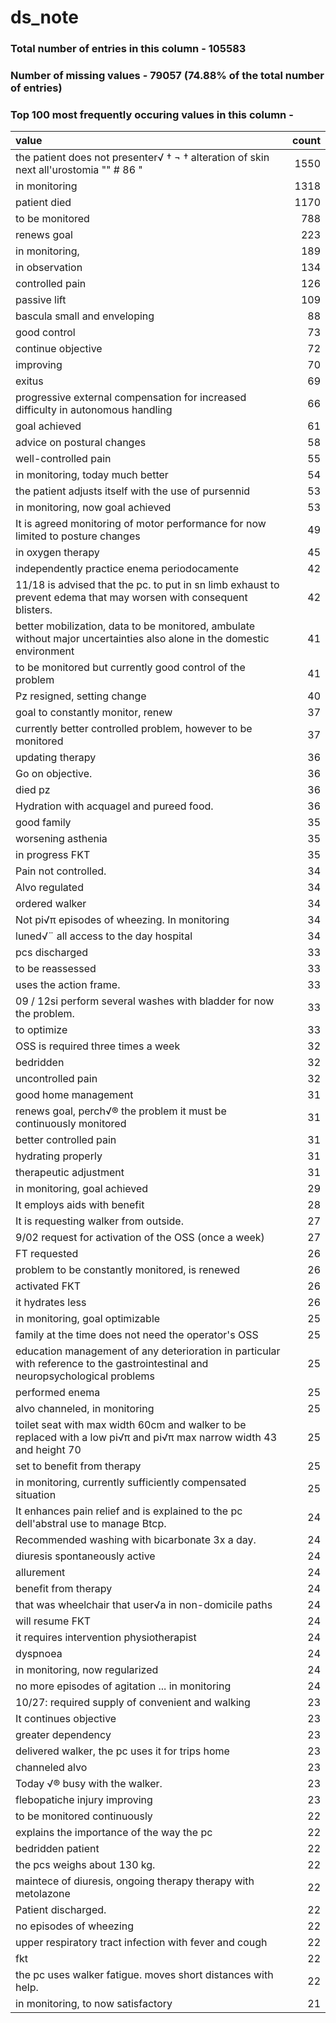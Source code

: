 
# ds_note

### Total number of entries in this column - 105583

### Number of missing values - 79057 (74.88% of the total number of entries)

### Top 100 most frequently occuring values in this column -

| value                                                                                                                          |   count |
|:-------------------------------------------------------------------------------------------------------------------------------|--------:|
| the patient does not presenter√ † ¬ † alteration of skin next all'urostomia "" # 86 "                                          |    1550 |
| in monitoring                                                                                                                  |    1318 |
| patient died                                                                                                                   |    1170 |
| to be monitored                                                                                                                |     788 |
| renews goal                                                                                                                    |     223 |
| in monitoring,                                                                                                                 |     189 |
| in observation                                                                                                                 |     134 |
| controlled pain                                                                                                                |     126 |
| passive lift                                                                                                                   |     109 |
| bascula small and enveloping                                                                                                   |      88 |
| good control                                                                                                                   |      73 |
| continue objective                                                                                                             |      72 |
| improving                                                                                                                      |      70 |
| exitus                                                                                                                         |      69 |
| progressive external compensation for increased difficulty in autonomous handling                                              |      66 |
| goal achieved                                                                                                                  |      61 |
| advice on postural changes                                                                                                     |      58 |
| well-controlled pain                                                                                                           |      55 |
| in monitoring, today much better                                                                                               |      54 |
| the patient adjusts itself with the use of pursennid                                                                           |      53 |
| in monitoring, now goal achieved                                                                                               |      53 |
| It is agreed monitoring of motor performance for now limited to posture changes                                                |      49 |
| in oxygen therapy                                                                                                              |      45 |
| independently practice enema periodocamente                                                                                    |      42 |
| 11/18 is advised that the pc. to put in sn limb exhaust to prevent edema that may worsen with consequent blisters.             |      42 |
| better mobilization, data to be monitored, ambulate without major uncertainties also alone in the domestic environment         |      41 |
| to be monitored but currently good control of the problem                                                                      |      41 |
| Pz resigned, setting change                                                                                                    |      40 |
| goal to constantly monitor, renew                                                                                              |      37 |
| currently better controlled problem, however to be monitored                                                                   |      37 |
| updating therapy                                                                                                               |      36 |
| Go on objective.                                                                                                               |      36 |
| died pz                                                                                                                        |      36 |
| Hydration with acquagel and pureed food.                                                                                       |      36 |
| good family                                                                                                                    |      35 |
| worsening asthenia                                                                                                             |      35 |
| in progress FKT                                                                                                                |      35 |
| Pain not controlled.                                                                                                           |      34 |
| Alvo regulated                                                                                                                 |      34 |
| ordered walker                                                                                                                 |      34 |
| Not pi√π episodes of wheezing. In monitoring                                                                                   |      34 |
| luned√¨ all access to the day hospital                                                                                         |      34 |
| pcs discharged                                                                                                                 |      33 |
| to be reassessed                                                                                                               |      33 |
| uses the action frame.                                                                                                         |      33 |
| 09 / 12si perform several washes with bladder for now the problem.                                                             |      33 |
| to optimize                                                                                                                    |      33 |
| OSS is required three times a week                                                                                             |      32 |
| bedridden                                                                                                                      |      32 |
| uncontrolled pain                                                                                                              |      32 |
| good home management                                                                                                           |      31 |
| renews goal, perch√® the problem it must be continuously monitored                                                             |      31 |
| better controlled pain                                                                                                         |      31 |
| hydrating properly                                                                                                             |      31 |
| therapeutic adjustment                                                                                                         |      31 |
| in monitoring, goal achieved                                                                                                   |      29 |
| It employs aids with benefit                                                                                                   |      28 |
| It is requesting walker from outside.                                                                                          |      27 |
| 9/02 request for activation of the OSS (once a week)                                                                           |      27 |
| FT requested                                                                                                                   |      26 |
| problem to be constantly monitored, is renewed                                                                                 |      26 |
| activated FKT                                                                                                                  |      26 |
| it hydrates less                                                                                                               |      26 |
| in monitoring, goal optimizable                                                                                                |      25 |
| family at the time does not need the operator's OSS                                                                            |      25 |
| education management of any deterioration in particular with reference to the gastrointestinal and neuropsychological problems |      25 |
| performed enema                                                                                                                |      25 |
| alvo channeled, in monitoring                                                                                                  |      25 |
| toilet seat with max width 60cm and walker to be replaced with a low pi√π and pi√π max narrow width 43 and height 70           |      25 |
| set to benefit from therapy                                                                                                    |      25 |
| in monitoring, currently sufficiently compensated situation                                                                    |      25 |
| It enhances pain relief and is explained to the pc dell'abstral use to manage Btcp.                                            |      24 |
| Recommended washing with bicarbonate 3x a day.                                                                                 |      24 |
| diuresis spontaneously active                                                                                                  |      24 |
| allurement                                                                                                                     |      24 |
| benefit from therapy                                                                                                           |      24 |
| that was wheelchair that user√a in non-domicile paths                                                                          |      24 |
| will resume FKT                                                                                                                |      24 |
| it requires intervention physiotherapist                                                                                       |      24 |
| dyspnoea                                                                                                                       |      24 |
| in monitoring, now regularized                                                                                                 |      24 |
| no more episodes of agitation ... in monitoring                                                                                |      24 |
| 10/27: required supply of convenient and walking                                                                               |      23 |
| It continues objective                                                                                                         |      23 |
| greater dependency                                                                                                             |      23 |
| delivered walker, the pc uses it for trips home                                                                                |      23 |
| channeled alvo                                                                                                                 |      23 |
| Today √® busy with the walker.                                                                                                 |      23 |
| flebopatiche injury improving                                                                                                  |      23 |
| to be monitored continuously                                                                                                   |      22 |
| explains the importance of the way the pc                                                                                      |      22 |
| bedridden patient                                                                                                              |      22 |
| the pcs weighs about 130 kg.                                                                                                   |      22 |
| maintece of diuresis, ongoing therapy therapy with metolazone                                                                  |      22 |
| Patient discharged.                                                                                                            |      22 |
| no episodes of wheezing                                                                                                        |      22 |
| upper respiratory tract infection with fever and cough                                                                         |      22 |
| fkt                                                                                                                            |      22 |
| the pc uses walker fatigue. moves short distances with help.                                                                   |      22 |
| in monitoring, to now satisfactory                                                                                             |      21 |
